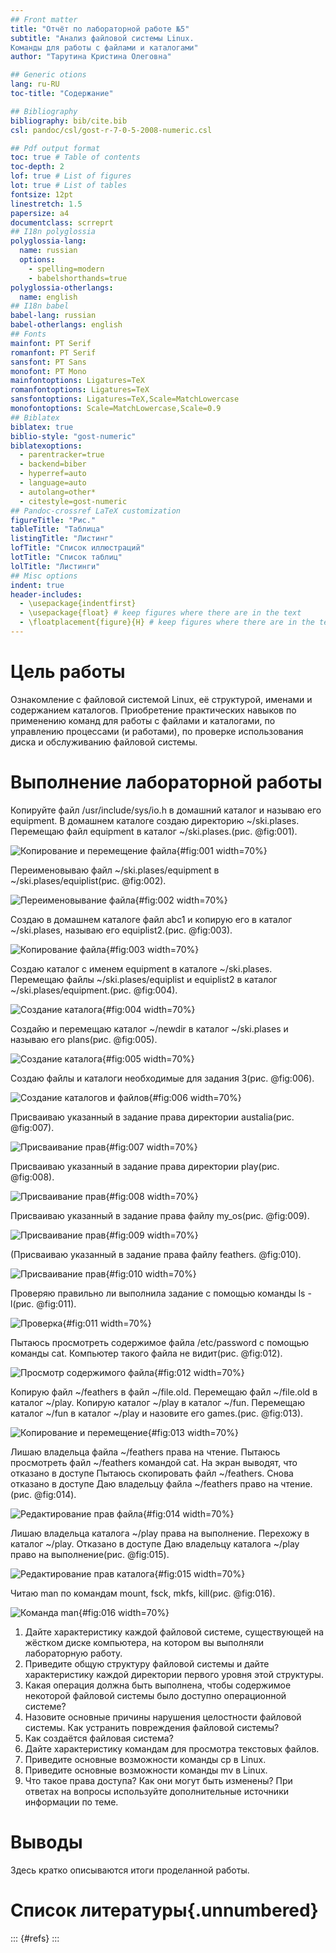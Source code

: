 ```yaml
---
## Front matter
title: "Отчёт по лабораторной работе №5"
subtitle: "Анализ файловой системы Linux.
Команды для работы с файлами и каталогами"
author: "Тарутина Кристина Олеговна"

## Generic otions
lang: ru-RU
toc-title: "Содержание"

## Bibliography
bibliography: bib/cite.bib
csl: pandoc/csl/gost-r-7-0-5-2008-numeric.csl

## Pdf output format
toc: true # Table of contents
toc-depth: 2
lof: true # List of figures
lot: true # List of tables
fontsize: 12pt
linestretch: 1.5
papersize: a4
documentclass: scrreprt
## I18n polyglossia
polyglossia-lang:
  name: russian
  options:
	- spelling=modern
	- babelshorthands=true
polyglossia-otherlangs:
  name: english
## I18n babel
babel-lang: russian
babel-otherlangs: english
## Fonts
mainfont: PT Serif
romanfont: PT Serif
sansfont: PT Sans
monofont: PT Mono
mainfontoptions: Ligatures=TeX
romanfontoptions: Ligatures=TeX
sansfontoptions: Ligatures=TeX,Scale=MatchLowercase
monofontoptions: Scale=MatchLowercase,Scale=0.9
## Biblatex
biblatex: true
biblio-style: "gost-numeric"
biblatexoptions:
  - parentracker=true
  - backend=biber
  - hyperref=auto
  - language=auto
  - autolang=other*
  - citestyle=gost-numeric
## Pandoc-crossref LaTeX customization
figureTitle: "Рис."
tableTitle: "Таблица"
listingTitle: "Листинг"
lofTitle: "Список иллюстраций"
lotTitle: "Список таблиц"
lolTitle: "Листинги"
## Misc options
indent: true
header-includes:
  - \usepackage{indentfirst}
  - \usepackage{float} # keep figures where there are in the text
  - \floatplacement{figure}{H} # keep figures where there are in the text
---
```


# Цель работы

Ознакомление с файловой системой Linux, её структурой, именами и содержанием
каталогов. Приобретение практических навыков по применению команд для работы
с файлами и каталогами, по управлению процессами (и работами), по проверке использования диска и обслуживанию файловой системы.


# Выполнение лабораторной работы

Копируйте файл /usr/include/sys/io.h в домашний каталог и называю его
equipment. 
В домашнем каталоге создаю директорию ~/ski.plases.
Перемещаю файл equipment в каталог ~/ski.plases.(рис. @fig:001).

![Копирование и перемещение файла](image/image1.png){#fig:001 width=70%}

Переименовываю файл ~/ski.plases/equipment в ~/ski.plases/equiplist(рис. @fig:002).

![Переименовывание файла](image/image2.png){#fig:002 width=70%}

Создаю в домашнем каталоге файл abc1 и копирую его в каталог
~/ski.plases, называю его equiplist2.(рис. @fig:003).

![Копирование файла](image/image3.png){#fig:003 width=70%}

Создаю каталог с именем equipment в каталоге ~/ski.plases.
Перемещаю файлы ~/ski.plases/equiplist и equiplist2 в каталог
~/ski.plases/equipment.(рис. @fig:004).

![Создание каталога](image/image4.png){#fig:004 width=70%}

Создайю и перемещаю каталог ~/newdir в каталог ~/ski.plases и называю
его plans(рис. @fig:005).

![Создание каталога](image/image5.png){#fig:005 width=70%}

Создаю файлы и каталоги необходимые для задания 3(рис. @fig:006).

![Создание каталогов и файлов](image/image6.png){#fig:006 width=70%}

Присваиваю указанный в задание права директории austalia(рис. @fig:007).

![Присваивание прав](image/image7.png){#fig:007 width=70%}

Присваиваю указанный в задание права директории play(рис. @fig:008).

![Присваивание прав](image/image8.png){#fig:008 width=70%}

Присваиваю указанный в задание права файлу my_os(рис. @fig:009).

![Присваивание прав](image/image9.png){#fig:009 width=70%}

(Присваиваю указанный в задание права файлу feathers. @fig:010).

![Присваивание прав](image/image10.png){#fig:010 width=70%}

Проверяю правильно ли выполнила задание с помощью команды ls -l(рис. @fig:011).

![Проверка](image/image11.png){#fig:011 width=70%}

Пытаюсь просмотреть содержимое файла /etc/password с помощью команды cat. Компьютер такого файла не видит(рис. @fig:012).

![Просмотр содержимого файла](image/image12.png){#fig:012 width=70%}

Копирую файл ~/feathers в файл ~/file.old.
Перемещаю файл ~/file.old в каталог ~/play.
Копирую каталог ~/play в каталог ~/fun.
Перемещаю каталог ~/fun в каталог ~/play и назовите его games.(рис. @fig:013).

![Копирование и перемещение](image/image13.png){#fig:013 width=70%}

Лишаю владельца файла ~/feathers права на чтение.
Пытаюсь просмотреть файл ~/feathers командой cat. На экран выводят, что отказано в доступе
Пытаюсь скопировать файл ~/feathers. Снова отказано в доступе
Даю владельцу файла ~/feathers право на чтение.
(рис. @fig:014).

![Редактирование прав файла](image/image14.png){#fig:014 width=70%}

Лишаю владельца каталога ~/play права на выполнение.
Перехожу в каталог ~/play. Отказано в доступе
Даю владельцу каталога ~/play право на выполнение(рис. @fig:015).

![Редактирование прав каталога](image/image15.png){#fig:015 width=70%}

Читаю man по командам mount, fsck, mkfs, kill(рис. @fig:016).

![Команда man](image/image16.png){#fig:016 width=70%}

1. Дайте характеристику каждой файловой системе, существующей на жёстком диске
компьютера, на котором вы выполняли лабораторную работу.
2. Приведите общую структуру файловой системы и дайте характеристику каждой директории первого уровня этой структуры.
3. Какая операция должна быть выполнена, чтобы содержимое некоторой файловой
системы было доступно операционной системе?
4. Назовите основные причины нарушения целостности файловой системы. Как устранить повреждения файловой системы?
5. Как создаётся файловая система?
6. Дайте характеристику командам для просмотра текстовых файлов.
7. Приведите основные возможности команды cp в Linux.
8. Приведите основные возможности команды mv в Linux.
9. Что такое права доступа? Как они могут быть изменены?
При ответах на вопросы используйте дополнительные источники информации по
теме.


# Выводы

Здесь кратко описываются итоги проделанной работы.

# Список литературы{.unnumbered}

::: {#refs}
:::
